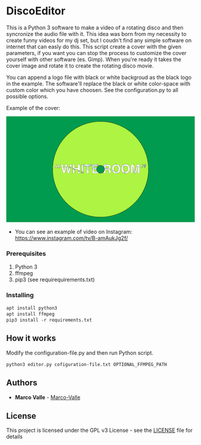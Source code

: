 # DiscoEditor
This is a Python 3 software to make a video of a rotating disco and then syncronize the audio file with it.
This idea was born from my necessity to create funny videos for my dj set, but I coudn't find any simple software on internet that can easly do this.
This script create a cover with the given parameters, if you want you can stop the process to customize the cover yourself with other software (es. Gimp). When you're ready it takes the cover image and rotate it to create the rotating disco movie.

You can append a logo file with black or white backgroud as the black logo in the example. The software'll replace the black or white color-space with custom color which you have choosen. See the configuration.py to all possible options.


Example of the cover:

![Example of cover](https://github.com/Marco-Valle/DiscoEditor/blob/master/cover.png)

* You can see an example of video on Instagram:
https://www.instagram.com/tv/B-amAukJg2f/


### Prerequisites

1) Python 3
2) ffmpeg
3) pip3 (see requirequirements.txt)


### Installing

```
apt install python3
apt install ffmpeg
pip3 install -r requirements.txt 
```

## How it works

Modify the configuration-file.py and then run Python script.

```
python3 editor.py cofiguration-file.txt OPTIONAL_FFMPEG_PATH
```

## Authors

* **Marco Valle** - [Marco-Valle](https://github.com/Marco-Valle)

## License

This project is licensed under the GPL v3 License - see the [LICENSE](LICENSE) file for details
